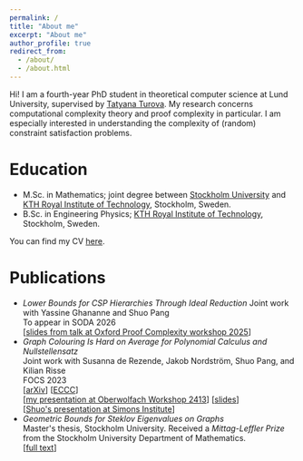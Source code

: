 ```yaml
---
permalink: /
title: "About me"
excerpt: "About me"
author_profile: true
redirect_from: 
  - /about/
  - /about.html
---
```


Hi! I am a fourth-year PhD student in theoretical computer science at Lund University, supervised by <a href="https://www.ctr.maths.lu.se/matstat/staff/tatyana/">Tatyana Turova</a>. My research concerns computational complexity theory and proof complexity in particular. I am especially interested in understanding the complexity of (random) constraint satisfaction problems. 

# Education
- M.Sc. in Mathematics; joint degree between <a href="https://www.su.se/english/">Stockholm University</a> and <a href="https://www.kth.se/en">KTH Royal Institute of Technology</a>, Stockholm, Sweden.
- B.Sc. in Engineering Physics; <a href="https://www.kth.se/en">KTH Royal Institute of Technology</a>, Stockholm, Sweden.

You can find my CV <a href="https://jonascon.github.io/files/CV-jonas-conneryd.pdf">here</a>. 


# Publications
- *Lower Bounds for CSP Hierarchies Through Ideal Reduction*
  Joint work with Yassine Ghananne and Shuo Pang\
  To appear in SODA 2026\
  [<a href="http://jonascon.github.io/files/pres.pdf">slides from talk at Oxford Proof Complexity workshop 2025</a>]
-  *Graph Colouring Is Hard on Average for Polynomial Calculus and Nullstellensatz*\
  Joint work with Susanna de Rezende, Jakob Nordström, Shuo Pang, and Kilian Risse\
  FOCS 2023\
  [<a href="https://arxiv.org/abs/2503.17022">arXiv</a>] [<a href="https://eccc.weizmann.ac.il/report/2025/032/">ECCC</a>]\
  [<a href="https://www.youtube.com/watch?v=ay7-3uXH3g0">my presentation at Oberwolfach Workshop 2413</a>] [<a href="https://eccc.weizmann.ac.il/report/2025/032/">slides</a>]\
  [<a href="https://www.youtube.com/watch?v=dYMPRGQheow">Shuo's presentation at Simons Institute</a>]
- *Geometric Bounds for Steklov Eigenvalues on Graphs*\
  Master's thesis, Stockholm University. Received a *Mittag-Leffler Prize* from the Stockholm University Department of Mathematics.\
  [<a href="http://jonascon.github.io/files/2021_M8_report-2.pdf">full text</a>] 
